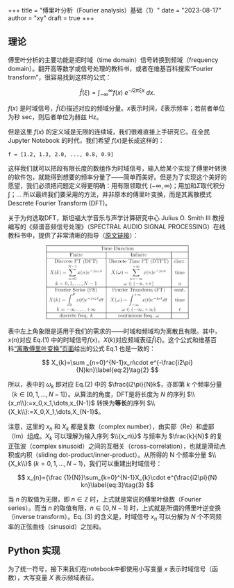 +++
title = "傅里叶分析（Fourier analysis）基础（1）"
date = "2023-08-17"
author = "xy"
draft = true
+++

## 理论

傅里叶分析的主要功能是把时域（time domain）信号转换到频域（frequency domain）。翻开高等数学或信号处理的教科书，或者在维基百科搜索“Fourier transform”，很容易找到这样的公式：

$$
{\hat {f}}(\xi )=\int _{-\infty }^{\infty }f(x)\ e^{-i2\pi \xi x}\ dx.\label{eq:1}\tag{1}
$$

$f(x)$ 是时域信号，$\hat f(\xi)$描述对应的频域分量。$x$表示时间，$\xi$表示频率；若前者单位为秒 sec，则后者单位为赫兹 Hz。

但是这里 $f(x)$ 的定义域是无限的连续域，我们很难直接上手研究它。在全民 Jupyter Notebook 的时代，我们希望 $f(x)$是长成这样的：

```
f = [1.2, 1.3, 2.0, ..., 0.8, 0.9]
```

这样我们就可以把段有限长度的数组作为时域信号，输入给某个实现了傅里叶转换的软件包，就能得到想要的频率分量了——简单而美好。但是为了实现这个美好的愿望，我们必须把问题定义得更明确：用有限领取代 $(-\infty,\infty)$；用加和$\Sigma$取代积分$\int$；… 所以最终我们要采用的方法，并非原本的傅里叶变换，而是其离散模式 Descrete Fourier Transform (DFT)。

关于为何选取DFT，斯坦福大学音乐与声学计算研究中心 Julius O. Smith III 教授编写的《频谱音频信号处理》（SPECTRAL AUDIO SIGNAL PROCESSING）在线教科书中，提供了非常清晰的指导（[原文链接](https://ccrma.stanford.edu/~jos/sasp/Fourier_Transforms_Continuous_Discrete_Time_Frequency.html)）：

<!-- ![Resize](images/img87_2x.png) -->
<!-- <img src="images/img87_2x.png" alt="text" width=60% /> -->

<p align="center">
    <img src="images/img87_2x.png" alt="text" width=65% />
</p>

表中左上角象限是适用于我们的需求的——时域和频域均为离散且有限。其中，$x(n)$对应 Eq.(1) 中的时域信号$f(x)$，$X(k)$对应频域表征$\hat{f}(\xi)$。这个公式和维基百科[“离散傅里叶变换”页面](https://en.wikipedia.org/wiki/Discrete_Fourier_transform#)给出的公式 Eq.1 也是一致的：


$$
X_{k}=\sum _{n=0}^{N-1}x_n\cdot e^{-\frac{i2\pi}{N}kn}\label{eq:2}\tag{2}
$$

所以，表中的 $\omega_k$ 即对应 Eq.(2) 中的 $\frac{i2\pi}{N}k$，亦即第 $k$ 个频率分量（$k\in [0,1,\dots,N-1]$）。从算法的角度，DFT是将长度为 $N$ 的序列 $\\{x_n\\}:=x_0,x_1,\dots,x_{N-1}$ 转换为**等长**的序列 $\\{X_k\\}:=X_0,X_1,\dots,X_{N-1}$。

注意，这里的 $x_n$ 和 $X_k$ 都是复数（complex number），由实部（Re）和虚部（Im）组成。$X_k$ 可以理解为输入序列 $\\{x_n\\}$ 与频率为 $\frac{k}{N}$ 的复正弦波（complex sinusoid）之间的互相关（cross-correlation），也就是滑动点积或内积（sliding dot-product/inner-product）。从所得的 N 个频率分量 $\\{X_k\\}$ ($k=0,1,\dots,N-1$)，我们可以重建出时域信号：

$$
x_{n}={\frac {1}{N}}\sum_{k=0}^{N-1}X_{k}\cdot e^{\frac{i2\pi}{N} kn}\label{eq:3}\tag{3}
$$

当 $n$ 的取值为无限，即 $n\in \mathbb {Z}$ 时，上式就是常说的傅里叶级数（Fourier series）。而当 $n$ 的取值有限，$n\in [0,N-1]$ 时，上式就是所谓的傅里叶逆变换（inverse transform）。Eq. (3) 的含义是，时域信号 $x_n$ 可以分解为 $N$ 个不同频率的正弦曲线（sinusoid）之加和。

## Python 实现
为了统一符号，接下来我们在notebook中都使用小写变量 $x$ 表示时域信号（函数），大写变量 $X$ 表示频域表征。

